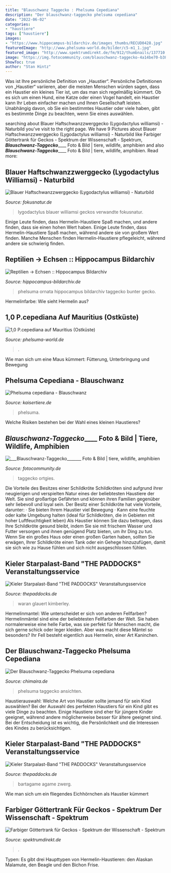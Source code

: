 ```yaml
---
title: "Blauschwanz Taggecko : Phelsuma Cepediana"
description: "Der blauschwanz-taggecko phelsuma cepediana"
date: "2022-06-02"
categories:
- "haustiere"
tags: ["haustiere"]
images:
- "https://www.hippocampus-bildarchiv.de/images_thumbs/RECUD0428.jpg"
featuredImage: "http://www.phelsuma-world.de/bilder/c5-m1_1.jpg"
featured_image: "http://www.spektrumdirekt.de/fm/912/thumbnails/137710.jpg.374994.jpg"
image: "https://img.fotocommunity.com/blauschwanz-taggecko-4a14be70-b380-4aca-a8f8-1569406055d6.jpg?height=1080"
ShowToc: true
author: "Stan Hintz"
---
```



Was ist Ihre persönliche Definition von „Haustier“.
Persönliche Definitionen von „Haustier“ variieren, aber die meisten Menschen würden sagen, dass ein Haustier ein kleines Tier ist, um das man sich regelmäßig kümmert. Ob es sich um einen Hund, eine Katze oder einen Vogel handelt, ein Haustier kann Ihr Leben einfacher machen und Ihnen Gesellschaft leisten. Unabhängig davon, ob Sie ein bestimmtes Haustier oder viele haben, gibt es bestimmte Dinge zu beachten, wenn Sie eines auswählen.

	

		
searching about Blauer Haftschwanzzwerggecko (Lygodactylus williamsi) - Naturbild you've visit to the right page. We have 9 Pictures about Blauer Haftschwanzzwerggecko (Lygodactylus williamsi) - Naturbild like Farbiger Göttertrank für Geckos - Spektrum der Wissenschaft - Spektrum, ___Blauschwanz-Taggecko_______ Foto &amp; Bild | tiere, wildlife, amphibien and also ___Blauschwanz-Taggecko_______ Foto &amp; Bild | tiere, wildlife, amphibien. Read more:
		
    
## Blauer Haftschwanzzwerggecko (Lygodactylus Williamsi) - Naturbild

<img loading=lazy src="https://www.fokusnatur.de/images/joomgallery/details/kriechtiere_12/echsen_16/geckos__verwandte_29/blauer_haftschwanzzwerggecko_lygodactylus_kimhowelli_20110208_2046848546.jpg" onerror="this.onerror=null;this.src='https://tse4.mm.bing.net/th?id=OIP.54AmPi7yaeUZY1UPHhp59wHaE6&amp;pid=15.1';" alt="Blauer Haftschwanzzwerggecko (Lygodactylus williamsi) - Naturbild">

_Source: fokusnatur.de_

>lygodactylus blauer williamsi geckos verwandte fokusnatur. 

	

Einige Leute finden, dass Hermelin-Haustiere Spaß machen, und andere finden, dass sie einen hohen Wert haben.
Einige Leute finden, dass Hermelin-Haustiere Spaß machen, während andere sie von großem Wert finden. Manche Menschen finden Hermelin-Haustiere pflegeleicht, während andere sie schwierig finden.

    
## Reptilien -&gt; Echsen :: Hippocampus Bildarchiv

<img loading=lazy src="https://www.hippocampus-bildarchiv.de/images_thumbs/RECUD0428.jpg" onerror="this.onerror=null;this.src='https://tse2.mm.bing.net/th?id=OIP.4PwkSnTYLguOV1JApUZSIgAAAA&amp;pid=15.1';" alt="Reptilien -&gt; Echsen :: Hippocampus Bildarchiv">

_Source: hippocampus-bildarchiv.de_

>phelsuma ornata hippocampus bildarchiv taggecko bunter gecko. 

	

Hermelinfarbe: Wie sieht Hermelin aus?

    
## 1,0 P.cepediana Auf Mauritius (Ostküste)

<img loading=lazy src="http://www.phelsuma-world.de/bilder/c5-m1_1.jpg" onerror="this.onerror=null;this.src='https://tse2.mm.bing.net/th?id=OIP.0NUVJ89jAomhLMt4eo8PJADKEs&amp;pid=15.1';" alt="1,0 P.cepediana auf Mauritius (Ostküste)">

_Source: phelsuma-world.de_

>. 

	

Wie man sich um eine Maus kümmert: Fütterung, Unterbringung und Bewegung

    
## Phelsuma Cepediana - Blauschwanz

<img loading=lazy src="https://static.wixstatic.com/media/e0ff88_9cf416f786104d548ac64e1388eecc12.png/v1/fill/w_195,h_382,al_c,usm_0.66_1.00_0.01/e0ff88_9cf416f786104d548ac64e1388eecc12.png" onerror="this.onerror=null;this.src='https://tse4.mm.bing.net/th?id=OIP.4gYMVvXW-MMD0AlhYAoa6wAAAA&amp;pid=15.1';" alt="Phelsuma cepediana - Blauschwanz">

_Source: kaisertiere.de_

>phelsuma. 

	

Welche Risiken bestehen bei der Wahl eines kleinen Haustieres?

    
## ___Blauschwanz-Taggecko_______ Foto &amp; Bild | Tiere, Wildlife, Amphibien

<img loading=lazy src="https://img.fotocommunity.com/blauschwanz-taggecko-4a14be70-b380-4aca-a8f8-1569406055d6.jpg?height=1080" onerror="this.onerror=null;this.src='https://tse2.mm.bing.net/th?id=OIP.PtXDZamIJg1JwuE7X-SSAQHaK3&amp;pid=15.1';" alt="___Blauschwanz-Taggecko_______ Foto &amp; Bild | tiere, wildlife, amphibien">

_Source: fotocommunity.de_

>taggecko ortgies. 

	

Die Vorteile des Besitzes einer Schildkröte
Schildkröten sind aufgrund ihrer neugierigen und verspielten Natur eines der beliebtesten Haustiere der Welt. Sie sind großartige Gefährten und können ihren Familien gegenüber sehr liebevoll und loyal sein. Der Besitz einer Schildkröte hat viele Vorteile, darunter: · Sie bieten Ihrem Haustier viel Bewegung · Kann eine feuchte oder kalte Umgebung halten (ideal für Schildkröten, die in Gebieten mit hoher Luftfeuchtigkeit leben)
 Als Haustier können Sie dazu beitragen, dass Ihre Schildkröte gesund bleibt, indem Sie sie mit frischem Wasser und Futter versorgen und ihnen genügend Platz bieten, um ihr Ding zu tun. Wenn Sie ein großes Haus oder einen großen Garten haben, sollten Sie erwägen, Ihrer Schildkröte einen Tank oder ein Gehege hinzuzufügen, damit sie sich wie zu Hause fühlen und sich nicht ausgeschlossen fühlen.

    
## Kieler Starpalast-Band &quot;THE PADDOCKS&quot; Veranstaltungsservice

<img loading=lazy src="http://www.thepaddocks.de/Utes Hobbythek/Reptilien/Echsen/Bindenwaran (1).jpg" onerror="this.onerror=null;this.src='https://tse2.mm.bing.net/th?id=OIP.qsZx_wI-8DVv0QfL0jCKRwHaDY&amp;pid=15.1';" alt="Kieler Starpalast-Band &quot;THE PADDOCKS&quot; Veranstaltungsservice">

_Source: thepaddocks.de_

>waran glauert kimberley. 

	

Hermelinmantel: Wie unterscheidet er sich von anderen Fellfarben?
Hermelinmäntel sind eine der beliebtesten Fellfarben der Welt. Sie haben normalerweise eine helle Farbe, was sie perfekt für Menschen macht, die sich gerne schick oder leger kleiden. Aber was macht diese Mäntel so besonders? Ihr Fell besteht eigentlich aus Hermelin, einer Art Kaninchen.

    
## Der Blauschwanz-Taggecko Phelsuma Cepediana

<img loading=lazy src="https://www.chimaira.de/media/catalog/product/cache/1/image/9df78eab33525d08d6e5fb8d27136e95/7/7/77199_0_4_19.jpg" onerror="this.onerror=null;this.src='https://tse1.mm.bing.net/th?id=OIP.y2TGI34aWB2YXg6f5leqWAAAAA&amp;pid=15.1';" alt="Der Blauschwanz-Taggecko Phelsuma cepediana">

_Source: chimaira.de_

>phelsuma taggecko ansichten. 

	

Haustierauswahl: Welche Art von Haustier sollte jemand für sein Kind auswählen?
Bei der Auswahl des perfekten Haustiers für ein Kind gibt es viele Dinge zu beachten. Einige Haustiere sind eher für jüngere Kinder geeignet, während andere möglicherweise besser für ältere geeignet sind. Bei der Entscheidung ist es wichtig, die Persönlichkeit und die Interessen des Kindes zu berücksichtigen.

    
## Kieler Starpalast-Band &quot;THE PADDOCKS&quot; Veranstaltungsservice

<img loading=lazy src="http://www.thepaddocks.de/Utes Hobbythek/Reptilien/Echsen/Streifenk%F6pfige Bartagame (2).JPG" onerror="this.onerror=null;this.src='https://tse2.mm.bing.net/th?id=OIP.yBJ2qvQigvEkjnpG5wdcyQHaFj&amp;pid=15.1';" alt="Kieler Starpalast-Band &quot;THE PADDOCKS&quot; Veranstaltungsservice">

_Source: thepaddocks.de_

>bartagame agame zwerg. 

	

Wie man sich um ein fliegendes Eichhörnchen als Haustier kümmert

    
## Farbiger Göttertrank Für Geckos - Spektrum Der Wissenschaft - Spektrum

<img loading=lazy src="http://www.spektrumdirekt.de/fm/912/thumbnails/137710.jpg.374994.jpg" onerror="this.onerror=null;this.src='https://tse3.mm.bing.net/th?id=OIP.UMsj0lzfWhalFhTIGeuzPQHaGd&amp;pid=15.1';" alt="Farbiger Göttertrank für Geckos - Spektrum der Wissenschaft - Spektrum">

_Source: spektrumdirekt.de_

>. 

	

Typen: Es gibt drei Haupttypen von Hermelin-Haustieren: den Alaskan Malamute, den Beagle und den Bichon Frise.

